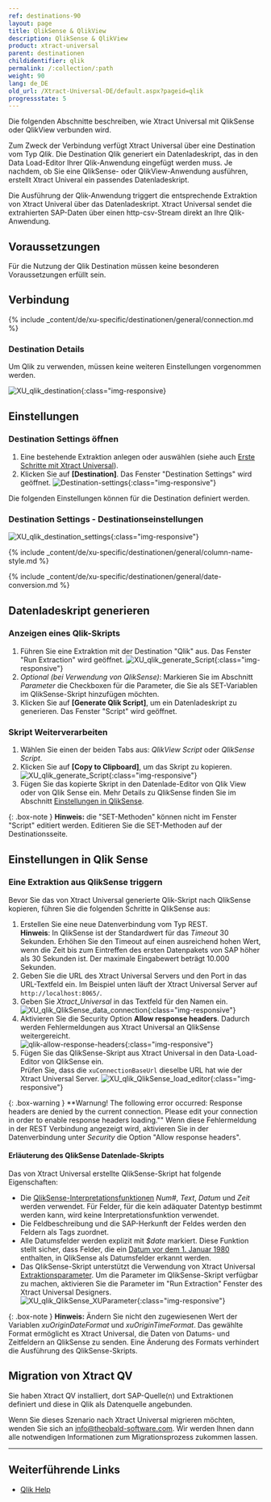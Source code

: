 ```yaml
---
ref: destinations-90
layout: page
title: QlikSense & QlikView
description: QlikSense & QlikView
product: xtract-universal
parent: destinationen
childidentifier: qlik
permalink: /:collection/:path
weight: 90
lang: de_DE
old_url: /Xtract-Universal-DE/default.aspx?pageid=qlik
progressstate: 5
---
```


Die folgenden Abschnitte beschreiben, wie Xtract Universal mit QlikSense oder QlikView verbunden wird.

Zum Zweck der Verbindung verfügt Xtract Universal über eine Destination vom Typ *Qlik*. Die Destination Qlik generiert ein Datenladeskript, das in den Data Load-Editor Ihrer Qlik-Anwendung eingefügt werden muss. Je nachdem, ob Sie eine QlikSense- oder QlikView-Anwendung ausführen, erstellt Xtract Univeral ein passendes Datenladeskript.

Die Ausführung der Qlik-Anwendung triggert die entsprechende Extraktion von Xtract Univeral über das Datenladeskript. Xtract Universal sendet die extrahierten SAP-Daten über einen http-csv-Stream direkt an Ihre Qlik-Anwendung.

## Voraussetzungen
Für die Nutzung der Qlik Destination müssen keine besonderen Voraussetzungen erfüllt sein.


## Verbindung

{% include _content/de/xu-specific/destinationen/general/connection.md %}	

### Destination Details
Um Qlik zu verwenden, müssen keine weiteren Einstellungen vorgenommen werden.

![XU_qlik_destination](/img/content/XU_qlik_destination.png){:class="img-responsive}


## Einstellungen
### Destination Settings öffnen

1. Eine bestehende Extraktion anlegen oder auswählen (siehe auch [Erste Schritte mit Xtract Universal](../erste-schritte/eine-neue-extraktion-anlegen)).
2. Klicken Sie auf **[Destination]**. Das Fenster "Destination Settings" wird geöffnet.
![Destination-settings](/img/content/xu/xu_designer_destination.png){:class="img-responsive"}

Die folgenden Einstellungen können für die Destination definiert werden. 
  
### Destination Settings - Destinationseinstellungen

![XU_qlik_destination_settings](/img/content/XU_qlik_destination_settings.png){:class="img-responsive"}

{% include _content/de/xu-specific/destinationen/general/column-name-style.md %}

{% include _content/de/xu-specific/destinationen/general/date-conversion.md %}

## Datenladeskript generieren

### Anzeigen eines Qlik-Skripts
1. Führen Sie eine Extraktion mit der Destination "Qlik" aus. Das Fenster "Run Extraction" wird geöffnet.
![XU_qlik_generate_Script](/img/content/XU_qlik_generate_Script.png){:class="img-responsive"}
2. *Optional (bei Verwendung von QlikSense)*: Markieren Sie im Abschnitt *Parameter* die Checkboxen für die Parameter, die Sie als SET-Variablen im QlikSense-Skript hinzufügen möchten.
3. Klicken Sie auf **[Generate Qlik Script]**, um ein Datenladeskript zu generieren. Das Fenster "Script" wird geöffnet.

### Skript Weiterverarbeiten
1. Wählen Sie einen der beiden Tabs aus: *QlikView Script* oder *QlikSense Script*.
2. Klicken Sie auf **[Copy to Clipboard]**, um das Skript zu kopieren.
![XU_qlik_generate_Script](/img/content/XU_qlik_generate_Script_2.png){:class="img-responsive"}
3. Fügen Sie das kopierte Skript in den Datenlade-Editor von Qlik View oder von Qlik Sense ein.
Mehr Details zu QlikSense finden Sie im Abschnitt [Einstellungen in QlikSense](#einstellungen_in_qlik_sense).

{: .box-note }
**Hinweis:** die "SET-Methoden" können nicht im Fenster "Script" editiert werden. Editieren Sie die SET-Methoden auf der Destinationsseite.  


## Einstellungen in Qlik Sense

### Eine Extraktion aus QlikSense triggern

Bevor Sie das von Xtract Universal generierte Qlik-Skript nach QlikSense kopieren, führen Sie die folgenden Schritte in QlikSense aus:

1. Erstellen Sie eine neue Datenverbindung vom Typ REST. <br>
**Hinweis**: In QlikSense ist der Standardwert für das *Timeout* 30 Sekunden. Erhöhen Sie den Timeout auf einen ausreichend hohen Wert, wenn die Zeit bis zum Eintreffen des ersten Datenpakets von SAP höher als 30 Sekunden ist. Der maximale Eingabewert beträgt 10.000 Sekunden.
2. Geben Sie die URL des Xtract Universal Servers und den Port in das URL-Textfeld ein. Im Beispiel unten läuft der Xtract Universal Server auf `http://localhost:8065/`.
3. Geben Sie *Xtract_Universal* in das Textfeld für den Namen ein.
![XU_qlik_QlikSense_data_connection](/img/content/XU_qlik_QlikSense_data_connection.png){:class="img-responsive"}
4. Aktivieren Sie die Security Option **Allow response headers**. Dadurch werden Fehlermeldungen aus Xtract Universal an QlikSense weitergereicht.<br>
![qlik-allow-response-headers](/img/content/xu/qlik-allow-response-headers.png){:class="img-responsive"}
5. Fügen Sie das QlikSense-Skript aus Xtract Universal in den Data-Load-Editor von QlikSense ein.<br>
Prüfen Sie, dass die `xuConnectionBaseUrl` dieselbe URL hat wie der Xtract Universal Server.
![XU_qlik_QlikSense_load_editor](/img/content/XU_qlik_QlikSense_load_editor.png){:class="img-responsive"}


{: .box-warning }
**Warnung! The following error occurred: Response headers are denied by the current connection. Please edit your connection in order to enable response headers loading.""
Wenn diese Fehlermeldung in der REST Verbindung angezeigt wird, aktivieren Sie in der Datenverbindung unter *Security* die Option "Allow response headers".

#### Erläuterung des QlikSense Datenlade-Skripts 

Das von Xtract Universal erstellte QlikSense-Skript hat folgende Eigenschaften:
- Die [QlikSense-Interpretationsfunktionen](https://help.qlik.com/en-US/sense/June2020/Subsystems/Hub/Content/Sense_Hub/Scripting/InterpretationFunctions/interpretation-functions.htm) *Num#*, *Text*, *Datum* und *Zeit* werden verwendet. Für Felder, für die kein adäquater Datentyp bestimmt werden kann, wird keine Interpretationsfunktion verwendet. 
- Die Feldbeschreibung und die SAP-Herkunft der Feldes werden den Feldern als Tags zuordnet.
- Alle Datumsfelder  werden explizit mit *$date* markiert. Diese Funktion stellt sicher, dass Felder, die ein [Datum vor dem 1. Januar 1980](https://help.qlik.com/en-US/sense/April2020/Subsystems/Hub/Content/Sense_Hub/Scripting/date-time-interpretation.htm) enthalten, in QlikSense als Datumsfelder erkannt werden.
- Das QlikSense-Skript unterstützt die Verwendung von Xtract Universal [Extraktionsparameter](../extraktionen-ausfuehren-und-einplanen/extraktionsparameter).
Um die Parameter im QlikSense-Skript verfügbar zu machen, aktivieren Sie die Parameter im "Run Extraction" Fenster des Xtract Universal Designers.<br>
![XU_qlik_QlikSense_XUParameter](/img/content/XU_qlik_QlikSense_XUParameter.png){:class="img-responsive"}

{: .box-note }
**Hinweis:** Ändern Sie nicht den zugewiesenen Wert der Variablen *xuOriginDateFormat* und *xuOriginTimeFormat*.
Das gewählte Format ermöglicht es Xtract Universal, die Daten von Datums- und Zeitfeldern an QlikSense zu senden. Eine Änderung des Formats verhindert die Ausführung des QlikSense-Skripts.

## Migration von Xtract QV

Sie haben Xtract QV installiert, dort SAP-Quelle(n) und Extraktionen definiert und diese in Qlik als Datenquelle angebunden.<br>

Wenn Sie dieses Szenario nach Xtract Universal migrieren möchten, wenden Sie sich an [info@theobald-software.com](mailto:info@theobald-software.com).
Wir werden Ihnen dann alle notwendigen Informationen zum Migrationsprozess zukommen lassen.


****
## Weiterführende Links

- [Qlik Help](https://help.qlik.com/)